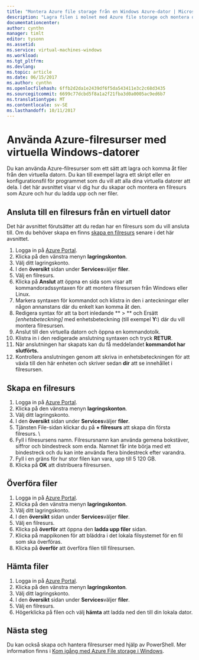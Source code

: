 ```yaml
---
title: "Montera Azure file storage från en Windows Azure-dator | Microsoft Docs"
description: "Lagra filen i molnet med Azure file storage och montera din molnbaserade filresurs från en Azure virtuell dator (VM)."
documentationcenter: 
author: cynthn
manager: timlt
editor: tysonn
ms.assetid: 
ms.service: virtual-machines-windows
ms.workload: 
ms.tgt_pltfrm: 
ms.devlang: 
ms.topic: article
ms.date: 06/15/2017
ms.author: cynthn
ms.openlocfilehash: 6ffb2d2da1e2439df6f5da543411e3c2c68d3435
ms.sourcegitcommit: 6699c77dcbd5f8a1a2f21fba3d0a0005ac9ed6b7
ms.translationtype: MT
ms.contentlocale: sv-SE
ms.lasthandoff: 10/11/2017
---
```

# <a name="use-azure-file-shares-with-windows-vms"></a>Använda Azure-filresurser med virtuella Windows-datorer 

Du kan använda Azure-filresurser som ett sätt att lagra och komma åt filer från den virtuella datorn. Du kan till exempel lagra ett skript eller en konfigurationsfil för programmet som du vill att alla dina virtuella datorer att dela. I det här avsnittet visar vi dig hur du skapar och montera en filresurs som Azure och hur du ladda upp och ner filer.

## <a name="connect-to-a-file-share-from-a-vm"></a>Ansluta till en filresurs från en virtuell dator

Det här avsnittet förutsätter att du redan har en filresurs som du vill ansluta till. Om du behöver skapa en finns [skapa en filresurs](#create-a-file-share) senare i det här avsnittet.

1. Logga in på [Azure Portal](https://portal.azure.com).
2. Klicka på den vänstra menyn **lagringskonton**.
3. Välj ditt lagringskonto.
4. I den **översikt** sidan under **Services**väljer **filer**.
5. Välj en filresurs.
6. Klicka på **Anslut** att öppna en sida som visar att kommandoradssyntaxen för att montera filresursen från Windows eller Linux.
7. Markera syntaxen för kommandot och klistra in den i anteckningar eller någon annanstans där du enkelt kan komma åt den. 
8. Redigera syntax för att ta bort inledande ** > ** och Ersätt *[enhetsbeteckning]* med enhetsbeteckning (till exempel **Y:**) där du vill montera filresursen.
8. Anslut till den virtuella datorn och öppna en kommandotolk.
9. Klistra in i den redigerade anslutning syntaxen och tryck **RETUR**.
10. När anslutningen har skapats kan du få meddelandet **kommandot har slutförts.**
11. Kontrollera anslutningen genom att skriva in enhetsbeteckningen för att växla till den här enheten och skriver sedan **dir** att se innehållet i filresursen.



## <a name="create-a-file-share"></a>Skapa en filresurs 
1. Logga in på [Azure Portal](https://portal.azure.com).
2. Klicka på den vänstra menyn **lagringskonton**.
3. Välj ditt lagringskonto.
4. I den **översikt** sidan under **Services**väljer **filer**.
5. Tjänsten File-sidan klickar du på **+ filresurs** att skapa din första filresurs. \
6. Fyll i filresursens namn. Filresursnamn kan använda gemena bokstäver, siffror och bindestreck som enda. Namnet får inte börja med ett bindestreck och du kan inte använda flera bindestreck efter varandra. 
7. Fyll i en gräns för hur stor filen kan vara, upp till 5 120 GB.
8. Klicka på **OK** att distribuera filresursen.
   
## <a name="upload-files"></a>Överföra filer
1. Logga in på [Azure Portal](https://portal.azure.com).
2. Klicka på den vänstra menyn **lagringskonton**.
3. Välj ditt lagringskonto.
4. I den **översikt** sidan under **Services**väljer **filer**.
5. Välj en filresurs.
6. Klicka på **överför** att öppna den **ladda upp filer** sidan.
7. Klicka på mappikonen för att bläddra i det lokala filsystemet för en fil som ska överföras.   
8. Klicka på **överför** att överföra filen till filresursen.

## <a name="download-files"></a>Hämta filer
1. Logga in på [Azure Portal](https://portal.azure.com).
2. Klicka på den vänstra menyn **lagringskonton**.
3. Välj ditt lagringskonto.
4. I den **översikt** sidan under **Services**väljer **filer**.
5. Välj en filresurs.
6. Högerklicka på filen och välj **hämta** att ladda ned den till din lokala dator.
   

## <a name="next-steps"></a>Nästa steg

Du kan också skapa och hantera filresurser med hjälp av PowerShell. Mer information finns i [Kom igång med Azure File storage i Windows](../../storage/files/storage-dotnet-how-to-use-files.md).

